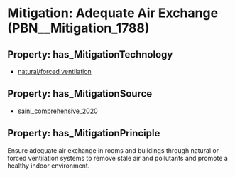# Mitigation: __Adequate Air Exchange__ (PBN__Mitigation_1788)

## Property: has_MitigationTechnology

* [natural/forced ventilation](../Technology/PBN__Technology_4069)

## Property: has_MitigationSource

* [saini_comprehensive_2020](../Article/PBN__Article_281)

## Property: has_MitigationPrinciple

Ensure adequate air exchange in rooms and buildings through natural or forced ventilation systems to remove stale air and pollutants and promote a healthy indoor environment.

